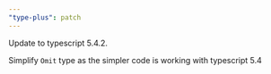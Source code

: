 ```yaml
---
"type-plus": patch
---
```


Update to typescript 5.4.2.

Simplify `Omit` type as the simpler code is working with typescript 5.4

